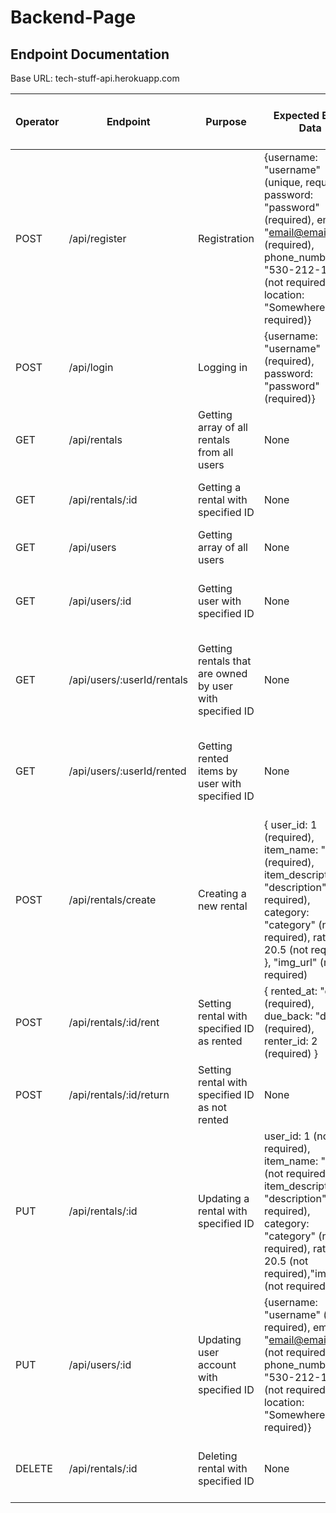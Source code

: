 # Backend-Page
## Endpoint Documentation



Base URL: tech-stuff-api.herokuapp.com

| Operator | Endpoint | Purpose | Expected Body Data | Returns | Requires Header Token (Auth) |
| ------------- | ------------- | ------------- | ------------- | ------------- | ------------- |
|  POST  |  /api/register  |  Registration  |  {username: "username" (unique, required), password: "password" (required), email: "email@email.com" (required), phone_number: "530-212-1800" (not required), location: "Somewhere" (not required)}  |  new user ID and a token  |  No  |
|  POST  |  /api/login  |  Logging in  |  {username: "username" (required), password: "password" (required)}  |  {message, token, user_id}  |  No  |
|  GET  |  /api/rentals  |  Getting array of all rentals from all users  |  None  |  Array of all rentals.  |  Yes  |
|  GET  |  /api/rentals/:id  |  Getting a rental with specified ID  |  None  |  Rental with specified ID.  |  Yes  |
|  GET  |  /api/users  |  Getting array of all users  |  None  |  Array of all user accounts.  |  Yes  |
|  GET  |  /api/users/:id  |  Getting user with specified ID  |  None  |  Object containing user with specified ID  |  Yes  |
|  GET  |  /api/users/:userId/rentals  |  Getting rentals that are owned by user with specified ID  |  None  |  Array of all rentals owned by account with specified ID.  |  Yes  |
|  GET  |  /api/users/:userId/rented  |  Getting rented items by user with specified ID  |  None  |  Array of all rented items by account with specified ID.  |  Yes  |
|  POST  |  /api/rentals/create  |  Creating a new rental  |  { user_id: 1 (required), item_name: "name" (required), item_description: "description" (not required), category: "category" (not required), rate: 20.5 (not required) }, "img_url" (not required)  |  Object containing newly created rental.  |  Yes  |
|  POST  |  /api/rentals/:id/rent  |  Setting rental with specified ID as rented  |  { rented_at: "date" (required), due_back: "date" (required), renter_id: 2 (required) }  |  Object containing newly rented rental ID.  |  Yes  |
|  POST  |  /api/rentals/:id/return  |  Setting rental with specified ID as not rented  |  None  |  Object containing newly un-rented rental ID.  |  Yes  |
|  PUT  |  /api/rentals/:id  |  Updating a rental with specified ID  |   user_id: 1 (not required), item_name: "name" (not required), item_description: "description" (not required), category: "category" (not required), rate: 20.5 (not required),"img_url" (not required) }  |  Object containing updated rental.  |  Yes  |
|  PUT  |  /api/users/:id  |  Updating user account with specified ID  |  {username: "username" (not required), email: "email@email.com" (not required), phone_number: "530-212-1800" (not required), location: "Somewhere" (not required)}  |  Object containing updated user.  |  Yes  |
|  DELETE  |  /api/rentals/:id  |  Deleting rental with specified ID  |  None  |  Object containing updated array of rentals.  |  Yes  |